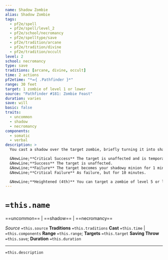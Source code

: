 ```yaml
---
name: Shadow Zombie
alias: Shadow Zombie
tags:
  - pf2e/spell
  - pf2e/spell/level_2
  - pf2e/school/necromancy
  - pf2e/spelltype/save
  - pf2e/tradition/arcane
  - pf2e/tradition/divine
  - pf2e/tradition/occult
level: 2
school: necromancy
type: save
traditions: [arcane, divine, occult]
time: 2 actions
pf2etime: "*⬺{ .Pathfinder }*"
range: 30 feet
target: 1 zombie of level 1 or lower
source: "Pathfinder #181: Zombie Feast"
duration: varies
save: will
basic: false
traits:
  - uncommon
  - shadow
  - necromancy
components:
  - somatic
  - verbal
description: >
  You cast a shadow over the target zombie, briefly turning it into shadowy vapor and controlling its movement. While in this vaporous state, the zombie is a minion under your control, gains resistance 8 to physical damage, and is immune to precision damage. It can't cast spells, activate items, or use actions that have the attack or manipulate traits. It gains a fly Speed of 10 feet and can slip through tiny cracks. If the target is already your minion when you cast the spell, it doesn't get a saving throw and becomes vaporous for 10 minutes. If the target is not your minion, it can attempt a Will save to resist the spell. If it's already under someone else's command, the controlling creature also rolls a Will save, and the zombie uses the better result.

  &NewLine;**Critical Success** The target is unaffected and is temporarily immune for 24 hours.
  &NewLine;**Success** The target is unaffected.
  &NewLine;**Failure** The target becomes your shadowy minion for 1 minute.
  &NewLine;**Critical Failure** As failure, but for 10 minutes.

  &NewLine;**Heightened (4th)** You can target a zombie of level 5 or lower.
---
```

# `=this.name`
==uncommon== | ==shadow== | ==necromancy==

*Source* `=this.source`
**Traditions** `=this.traditions`
**Cast** `=this.time` | `=this.components`
**Range** `=this.range`; **Targets** `=this.target`
**Saving Throw** `=this.save`; **Duration** `=this.duration`

***
`=this.description`